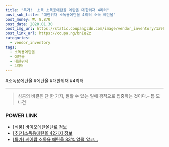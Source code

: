 ```yaml
--- 
title: "특가!  소독 소독용에탄올 에탄올 대한위재 4리터" 
post_sub_title: "대한위재 소독용에탄올 4리터 소독 에탄올" 
post_money: ₩. 8,870 
post_date: 2020.01.30 
post_img_url: https://static.coupangcdn.com/image/vendor_inventory/1a96/1fa754a429ababe9614510d2041d1ec46ecd91cd712e3e1389c8f879700e.jpg 
post_link_url: https://coupa.ng/bnIeZz 
categories: 
  - vendor_inventory 
tags: 
  - 소독용에탄올 
  - 에탄올 
  - 대한위재 
  - 4리터 
--- 
```

  #소독용에탄올 #에탄올 #대한위재 #4리터 
<hr> 

> 성공의 비결은 단 한 가지, 잘할 수 있는 일에 광적으로 집중하는 것이다.–  톰 모나건 


### POWER LINK

* <a href="https://blog.naver.com/sakai111/221769228825" target="_blank"> [식품] 바이오에탄올난로 정보 </a>
* <a href="https://blog.naver.com/fasyy4321/221789541878" target="_blank">[추천]소독용에탄올 42가지 정보</a>
* <a href="https://blog.naver.com/an0733/221790752426" target="_blank">[특가] 케어팜 소독용 에탄올 83% 알콜 알코...</a>
